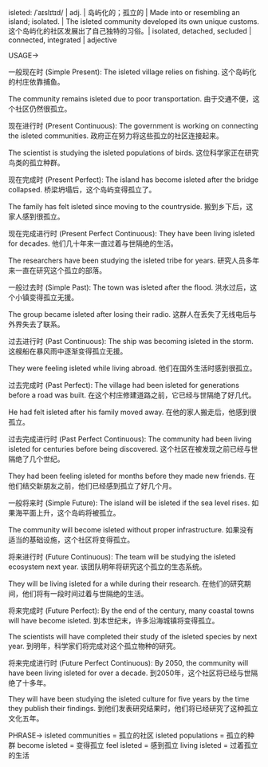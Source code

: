 isleted: /ˈaɪslɪtɪd/ | adj. | 岛屿化的；孤立的 |  Made into or resembling an island; isolated. | The isleted community developed its own unique customs.  这个岛屿化的社区发展出了自己独特的习俗。|  isolated, detached, secluded | connected, integrated | adjective


USAGE->

一般现在时 (Simple Present):
The isleted village relies on fishing.  这个岛屿化的村庄依靠捕鱼。

The community remains isleted due to poor transportation.  由于交通不便，这个社区仍然很孤立。


现在进行时 (Present Continuous):
The government is working on connecting the isleted communities. 政府正在努力将这些孤立的社区连接起来。

The scientist is studying the isleted populations of birds.  这位科学家正在研究鸟类的孤立种群。


现在完成时 (Present Perfect):
The island has become isleted after the bridge collapsed.  桥梁坍塌后，这个岛屿变得孤立了。

The family has felt isleted since moving to the countryside.  搬到乡下后，这家人感到很孤立。


现在完成进行时 (Present Perfect Continuous):
They have been living isleted for decades.  他们几十年来一直过着与世隔绝的生活。

The researchers have been studying the isleted tribe for years.  研究人员多年来一直在研究这个孤立的部落。


一般过去时 (Simple Past):
The town was isleted after the flood.  洪水过后，这个小镇变得孤立无援。

The group became isleted after losing their radio.  这群人在丢失了无线电后与外界失去了联系。


过去进行时 (Past Continuous):
The ship was becoming isleted in the storm.  这艘船在暴风雨中逐渐变得孤立无援。

They were feeling isleted while living abroad.  他们在国外生活时感到很孤立。


过去完成时 (Past Perfect):
The village had been isleted for generations before a road was built.  在这个村庄修建道路之前，它已经与世隔绝了好几代。

He had felt isleted after his family moved away.  在他的家人搬走后，他感到很孤立。


过去完成进行时 (Past Perfect Continuous):
The community had been living isleted for centuries before being discovered.  这个社区在被发现之前已经与世隔绝了几个世纪。

They had been feeling isleted for months before they made new friends.  在他们结交新朋友之前，他们已经感到孤立了好几个月。


一般将来时 (Simple Future):
The island will be isleted if the sea level rises.  如果海平面上升，这个岛屿将被孤立。

The community will become isleted without proper infrastructure.  如果没有适当的基础设施，这个社区将变得孤立。


将来进行时 (Future Continuous):
The team will be studying the isleted ecosystem next year.  该团队明年将研究这个孤立的生态系统。

They will be living isleted for a while during their research.  在他们的研究期间，他们将有一段时间过着与世隔绝的生活。


将来完成时 (Future Perfect):
By the end of the century, many coastal towns will have become isleted.  到本世纪末，许多沿海城镇将变得孤立。

The scientists will have completed their study of the isleted species by next year. 到明年，科学家们将完成对这个孤立物种的研究。


将来完成进行时 (Future Perfect Continuous):
By 2050, the community will have been living isleted for over a decade.  到2050年，这个社区将已经与世隔绝了十多年。

They will have been studying the isleted culture for five years by the time they publish their findings.  到他们发表研究结果时，他们将已经研究了这种孤立文化五年。



PHRASE->
isleted communities = 孤立的社区
isleted populations = 孤立的种群
become isleted = 变得孤立
feel isleted = 感到孤立
living isleted = 过着孤立的生活
